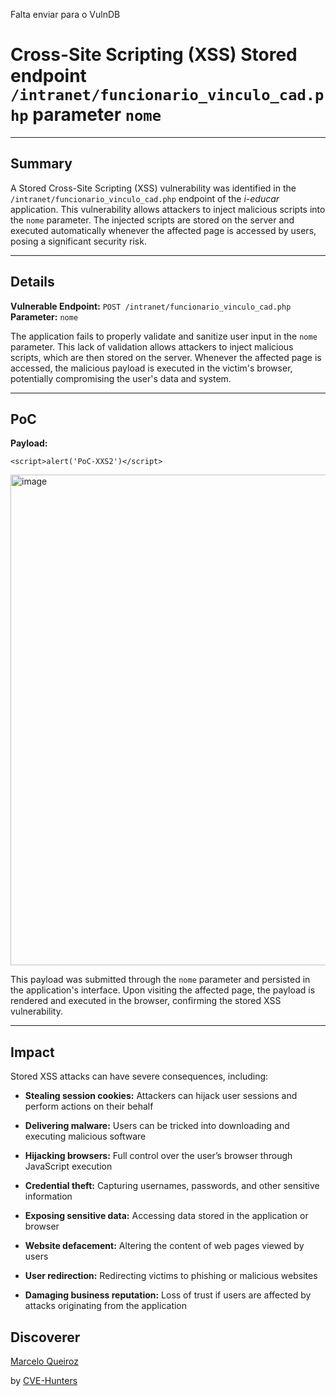 Falta enviar para o VulnDB
# Cross-Site Scripting (XSS) Stored endpoint `/intranet/funcionario_vinculo_cad.php` parameter `nome`

---

## Summary

A Stored Cross-Site Scripting (XSS) vulnerability was identified in the `/intranet/funcionario_vinculo_cad.php` endpoint of the _i-educar_ application. This vulnerability allows attackers to inject malicious scripts into the `nome` parameter. The injected scripts are stored on the server and executed automatically whenever the affected page is accessed by users, posing a significant security risk.

---

## Details

**Vulnerable Endpoint:** `POST /intranet/funcionario_vinculo_cad.php`  
**Parameter:** `nome`

The application fails to properly validate and sanitize user input in the `nome` parameter. This lack of validation allows attackers to inject malicious scripts, which are then stored on the server. Whenever the affected page is accessed, the malicious payload is executed in the victim's browser, potentially compromising the user's data and system.

---

## PoC

**Payload:**

`<script>alert('PoC-XXS2')</script>`

<img width="816" height="785" alt="image" src="https://github.com/user-attachments/assets/c0b411d2-c500-4519-a493-a7ac6ae11243" />


This payload was submitted through the `nome` parameter and persisted in the application's interface. Upon visiting the affected page, the payload is rendered and executed in the browser, confirming the stored XSS vulnerability.

---

## Impact

Stored XSS attacks can have severe consequences, including:

- **Stealing session cookies:** Attackers can hijack user sessions and perform actions on their behalf
    
- **Delivering malware:** Users can be tricked into downloading and executing malicious software
    
- **Hijacking browsers:** Full control over the user’s browser through JavaScript execution
    
- **Credential theft:** Capturing usernames, passwords, and other sensitive information
    
- **Exposing sensitive data:** Accessing data stored in the application or browser
    
- **Website defacement:** Altering the content of web pages viewed by users
    
- **User redirection:** Redirecting victims to phishing or malicious websites
    
- **Damaging business reputation:** Loss of trust if users are affected by attacks originating from the application

## Discoverer

[Marcelo Queiroz](www.linkedin.com/in/marceloqueirozjr) 

by [CVE-Hunters](https://github.com/Sec-Dojo-Cyber-House/cve-hunters)
